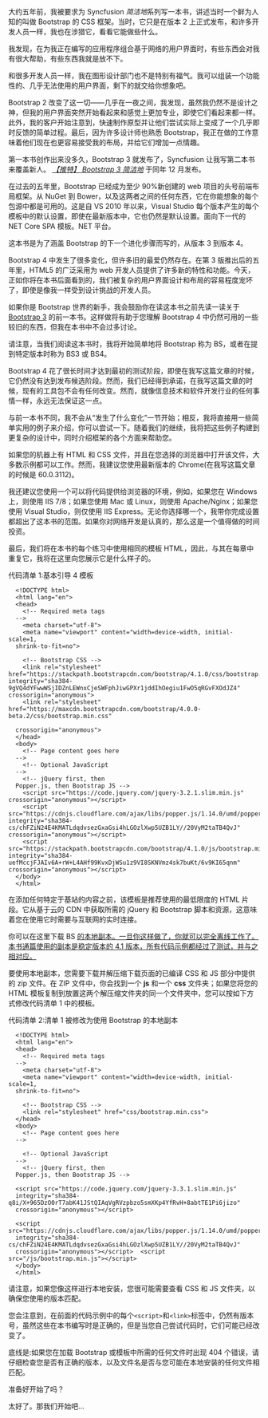 大约五年前，我被要求为 Syncfusion *简洁地*系列写一本书，讲述当时一个鲜为人知的叫做 Bootstrap 的 CSS 框架。当时，它只是在版本 2 上正式发布，和许多开发人员一样，我也在涉猎它，看看它能做些什么。

我发现，在为我正在编写的应用程序组合基于网络的用户界面时，有些东西会对我有很大帮助，有些东西我就是放不下。

和很多开发人员一样，我在图形设计部门也不是特别有福气。我可以组装一个功能性的、几乎无法使用的用户界面，剩下的就交给你想象吧。

Bootstrap 2 改变了这一切——几乎在一夜之间，我发现，虽然我仍然不是设计之神，但我的用户界面突然开始看起来和感觉上更加专业，即使它们看起来都一样。此外，我的客户开始注意到，快速制作原型并让他们尝试实际上变成了一个几乎即时反馈的简单过程。最后，因为许多设计师也熟悉 Bootstrap，我正在做的工作意味着他们现在也更容易接受我的布局，并给它们增加一点情趣。

第一本书创作出来没多久，Bootstrap 3 就发布了，Syncfusion 让我写第二本书来覆盖新人。 [*【推特】* *Bootstrap 3 简洁地*](https://www.syncfusion.com/ebooks/twitterbootstrap3) 于同年 12 月发布。

在过去的五年里，Bootstrap 已经成为至少 90%新创建的 web 项目的头号前端布局框架。从 NuGet 到 Bower，以及这两者之间的任何东西，它在你能想象的每个包源中都是可用的。这是自 VS 2010 年以来，Visual Studio 每个版本产生的每个模板中的默认设置，即使在最新版本中，它也仍然是默认设置。面向下一代的 NET Core SPA 模板。NET 平台。

这本书是为了涵盖 Bootstrap 的下一个进化步骤而写的，从版本 3 到版本 4。

Bootstrap 4 中发生了很多变化，但许多旧的最爱仍然存在。在第 3 版推出后的五年里，HTML5 的广泛采用为 web 开发人员提供了许多新的特性和功能。今天，正如你将在本书后面看到的，我们被复杂的用户界面设计和布局的容易程度宠坏了，即使是像我一样受到设计挑战的开发人员。

如果你是 Bootstrap 世界的新手，我会鼓励你在读这本书之前先读一读关于 [Bootstrap 3](https://www.syncfusion.com/ebooks/twitterbootstrap3) 的前一本书。这样做将有助于您理解 Bootstrap 4 中仍然可用的一些较旧的东西，但我在本书中不会过多讨论。

请注意，当我们阅读这本书时，我将开始简单地将 Bootstrap 称为 BS，或者在提到特定版本时称为 BS3 或 BS4。

Bootstrap 4 花了很长时间才达到最初的测试阶段，即使在我写这篇文章的时候，它仍然没有达到发布候选阶段。然而，我们已经得到承诺，在我写这篇文章的时候，现有的工具包不会有任何改变。然而，就像信息技术和软件开发行业的任何事情一样，永远无法保证这一点。

与前一本书不同，我不会从“发生了什么变化”一节开始；相反，我将直接用一些简单实用的例子来介绍，你可以尝试一下。随着我们的继续，我将把这些例子构建到更复杂的设计中，同时介绍框架的各个方面来帮助您。

如果您的机器上有 HTML 和 CSS 文件，并且在您选择的浏览器中打开该文件，大多数示例都可以工作。然而，我建议您使用最新版本的 Chrome(在我写这篇文章的时候是 60.0.3112)。

我还建议您使用一个可以将代码提供给浏览器的环境，例如，如果您在 Windows 上，则使用 IIS 7/8；如果您使用 Mac 或 Linux，则使用 Apache/Nginx；如果您使用 Visual Studio，则仅使用 IIS Express。无论你选择哪一个，我带你完成设置都超出了这本书的范围。如果你对网络开发是认真的，那么这是一个值得做的时间投资。

最后，我们将在本书的每个练习中使用相同的模板 HTML，因此，与其在每章中重复它，我将在这里向您展示它是什么样子的。

代码清单 1:基本引导 4 模板

```
  <!DOCTYPE html>
  <html lang="en">
  <head>
    <!-- Required meta tags
  -->
    <meta charset="utf-8">
    <meta name="viewport" content="width=device-width, initial-scale=1,
  shrink-to-fit=no">

    <!-- Bootstrap CSS -->
    <link rel="stylesheet" href="https://stackpath.bootstrapcdn.com/bootstrap/4.1.0/css/bootstrap.min.css" integrity="sha384-9gVQ4dYFwwWSjIDZnLEWnxCjeSWFphJiwGPXr1jddIhOegiu1FwO5qRGvFXOdJZ4" crossorigin="anonymous">
    <link rel="stylesheet" href="https://maxcdn.bootstrapcdn.com/bootstrap/4.0.0-beta.2/css/bootstrap.min.css"

  crossorigin="anonymous">
  </head>
  <body>
    <!-- Page content goes here
  -->
    <!-- Optional JavaScript
  -->
    <!-- jQuery first, then
  Popper.js, then Bootstrap JS -->
    <script src="https://code.jquery.com/jquery-3.2.1.slim.min.js" crossorigin="anonymous"></script>
    <script src="https://cdnjs.cloudflare.com/ajax/libs/popper.js/1.14.0/umd/popper.min.js" integrity="sha384-cs/chFZiN24E4KMATLdqdvsezGxaGsi4hLGOzlXwp5UZB1LY//20VyM2taTB4QvJ" crossorigin="anonymous"></script>
    <script src="https://stackpath.bootstrapcdn.com/bootstrap/4.1.0/js/bootstrap.min.js" integrity="sha384-uefMccjFJAIv6A+rW+L4AHf99KvxDjWSu1z9VI8SKNVmz4sk7buKt/6v9KI65qnm" crossorigin="anonymous"></script>
  </body>
  </html>

```

在添加任何特定于基站的内容之前，该模板是推荐使用的最低限度的 HTML 片段。它从基于云的 CDN 中获取所需的 jQuery 和 Bootstrap 脚本和资源，这意味着您在使用它时需要与互联网的实时连接。

你可以在这里下载 BS [的本地副本。一旦你这样做了，你就可以完全离线工作了。本书通篇使用的副本是稳定版本的 4.1 版本，所有代码示例都经过了测试，并与之相对应。](https://getbootstrap.com/)

要使用本地副本，您需要下载并解压缩下载页面的已编译 CSS 和 JS 部分中提供的 zip 文件。在 ZIP 文件中，你会找到一个 **js** 和一个 **css** 文件夹；如果您将您的 HTML 模板复制到放置这两个解压缩文件夹的同一个文件夹中，您可以按如下方式修改代码清单 1 中的模板。

代码清单 2:清单 1 被修改为使用 Bootstrap 的本地副本

```
  <!DOCTYPE html>
  <html lang="en">
  <head>
    <!-- Required meta tags
  -->
    <meta charset="utf-8">
    <meta name="viewport" content="width=device-width, initial-scale=1,
  shrink-to-fit=no">

    <!-- Bootstrap CSS -->
    <link rel="stylesheet" href="css/bootstrap.min.css">
  </head>
  <body>
    <!-- Page content goes here
  -->

    <!-- Optional JavaScript
  -->
    <!-- jQuery first, then
  Popper.js, then Bootstrap JS -->

  <script src="https://code.jquery.com/jquery-3.3.1.slim.min.js"
  integrity="sha384-q8i/X+965DzO0rT7abK41JStQIAqVgRVzpbzo5smXKp4YfRvH+8abtTE1Pi6jizo"
  crossorigin="anonymous"></script>

  <script src="https://cdnjs.cloudflare.com/ajax/libs/popper.js/1.14.0/umd/popper.min.js"
  integrity="sha384-cs/chFZiN24E4KMATLdqdvsezGxaGsi4hLGOzlXwp5UZB1LY//20VyM2taTB4QvJ"
  crossorigin="anonymous"></script>  <script src="/js/bootstrap.min.js"></script>
  </body>
  </html>

```

请注意，如果您像这样进行本地安装，您很可能需要查看 CSS 和 JS 文件夹，以确保您使用的版本匹配。

您会注意到，在前面的代码示例中的每个`<script>`和`<link>`标签中，仍然有版本号，虽然这些在本书编写时是正确的，但是当您自己尝试代码时，它们可能已经改变了。

底线是:如果您在加载 Bootstrap 或模板中所需的任何文件时出现 404 个错误，请仔细检查您是否有正确的版本，以及文件名是否与您可能在本地安装的任何文件相匹配。

准备好开始了吗？

太好了。那我们开始吧…